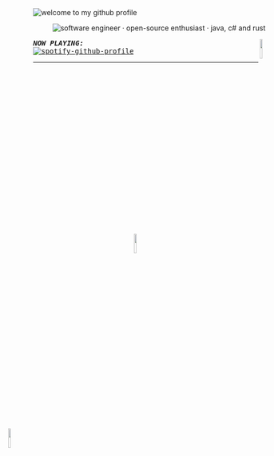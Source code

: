 <img alt="welcome to my github profile" src="https://github.com/rubyxsphere/rubyxsphere/assets/129624633/f33357d6-d413-4d9d-b8da-baa0f507511a">

<!-- Footer -->

<div align="center">

<img alt="software engineer  ·  open-source enthusiast  ·  java, c# and rust" src="https://github.com/rubyxsphere/rubyxsphere/assets/129624633/da375f28-1f9c-4044-a5e5-d79545020a29" /> <br/>
</div>
<img align="right" height="10%" width="10%" src="https://raw.githubusercontent.com/Tarikul-Islam-Anik/Animated-Fluent-Emojis/master/Emojis/Smilies/Alien%20Monster.png" >
<img align="right" height="10%" width="10%" src="https://raw.githubusercontent.com/Tarikul-Islam-Anik/Animated-Fluent-Emojis/master/Emojis/Objects/Headphone.png" hspace="50%">
<img align="right" height="10%" width="10%" src="https://github.com/rubyxsphere/rubyxsphere/assets/129624633/51743e30-a742-4066-8742-e86ee5e40792" hspace="100%">

<kbd><kbd><b>*NOW PLAYING:*</b></kbd><br>[![spotify-github-profile](https://spotify-github-profile.vercel.app/api/view?uid=21agiw7agqrtuzi7aszsoxska&cover_image=true&theme=natemoo-re&show_offline=false&background_color=121212&interchange=false&bar_color=53b14f&bar_color_cover=true)](https://github.com/kittinan/spotify-github-profile) </kbd>

---
